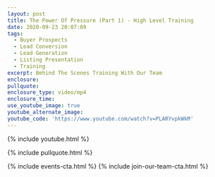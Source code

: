 ```yaml
---
layout: post
title: The Power Of Pressure (Part 1) - High Level Training
date: 2020-09-23 20:07:09
tags:
  - Buyer Prospects
  - Lead Conversion
  - Lead Generation
  - Listing Presentation
  - Training
excerpt: Behind The Scenes Training With Our Team
enclosure:
pullquote:
enclosure_type: video/mp4
enclosure_time:
use_youtube_image: true
youtube_alternate_image:
youtube_code: 'https://www.youtube.com/watch?v=PLARYvpkWkM'
---
```


{% include youtube.html %}

{% include pullquote.html %}

{% include events-cta.html %} {% include join-our-team-cta.html %}